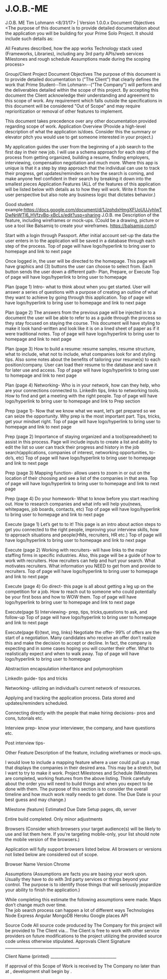 # J.O.B.-ME

J.O.B. ME
Tim Lohmann
<8/31/17> | Version 1.0.0.x
Document Objectives
<The purpose of this document is to provide detailed documentation about the application you will be building for your Prime Solo Project. It should include such details as:

All Features described, how the app works
Technology stack used (Frameworks, Libraries), including any 3rd party APIs/web services
Milestones and rough schedule
Assumptions made during the scoping process>

Group/Client Project Document Objectives
The purpose of this document is to provide detailed documentation to <Client> ("The Client") that clearly defines the work that Prime Student--Tim Lohmann--("The Company") will perform and the deliverables detailed within the scope of this project. By accepting this document the Client acknowledge their understanding and agreement to this scope of work. Any requirement which falls outside the specifications in this document will be considered "Out of Scope" and may require reprioritization or removal of other features to implement.

This document takes precedence over any other documentation provided regarding scope of work.
Application Overview
(Provide a high-level description of what the application is/does. Consider this the summary or elevator pitch you would use to get someone interested in your project.)

My application guides the user from the beginning of a job search to the first day in their new job.  I will use a schema approach for each step of the process from getting organized, building a resume, finding employers, interviewing, compensation negotiation and much more.  Where this app is unique is that it a step by step approach that the individual can use to track their progress, get updates/reminders on how the search is coming, and make anyone feel confident in their search by breaking it down into the smallest pieces
Application Features
(ALL of the features of this application will be listed below with details as to how they will work. Write it from the user perspective but also note any business logic that dictates behavior.)

Good student example:https://docs.google.com/document/d/1JzqhdxHmgXFUoUUJyhIwTDwNnWTl6_HVfzyBq-xBcLs/edit?usp=sharing
J.O.B. me
Description of the feature, including wireframes or mock-ups.
(Could be a drawing, picture or use a tool like Balsamiq to create your wireframes. https://balsamiq.com/)

Start with a login through Passport.  After initial account set-up the data the user enters in to the application will be saved in a database through each step of the process. 
Top of page will have logo/hyperlink to bring user to homepage and link to next page

Once logged in, the user will be directed to the homepage.  This page will have graphics and (3) buttons the user can choose to select from.  Each button sends the user down a different path- Plan, Prepare, or Execute
Top of page will have logo/hyperlink to bring user to homepage 

Plan (page 1)
	Intro- what to think about when you get started.  User will answer a series of questions with a purpose of creating an outline of what they want to achieve by going through this application.
Top of page will have logo/hyperlink to bring user to homepage and link to next page

Plan (page 2)
The answers from the previous page will be injected in to a document the user will be able to refer to as a guide through the process so they stay focused on staying the course.  This document will have styling to make it look hand-written and look like it is on a lined sheet of paper as if it were traditional notes.
Top of page will have logo/hyperlink to bring user to homepage and link to next page

Plan (page 3)
How to build a resume: resume samples, resume structure, what to include, what not to include, what companies look for and styling tips.  Also some notes about the benefits of tailoring your resume(s) to each position/company.  User can load their resume to the database and save it for later use and access.
Top of page will have logo/hyperlink to bring user to homepage and link to next page


Plan (page 4)
Networking- Who is in your network, how can they help, who are your connections connected to.  LinkedIn tips, links to networking tools.  How to find and get a meeting with the right people.
Top of page will have logo/hyperlink to bring user to homepage and link to Prep section

Prep (page 1)- Now that we know what we want, let’s get prepared so we can seize the opportunity. Why prep is the most important part. Tips, tricks, get your mindset right.
Top of page will have logo/hyperlink to bring user to homepage and link to next page

Prep (page 2) Importance of staying organized and a tool(spreadsheet) to assist in this process.  Page will include inputs to create a list and ability to edit the list so user can track their progress and history in the job search(applications, companies of interest, networking opportunities, to-do’s, etc)
Top of page will have logo/hyperlink to bring user to homepage and link to next page

Prep (page 3)
Mapping function- allows users to zoom in or out on the location of their choosing and see a list of the companies in that area.
Top of page will have logo/hyperlink to bring user to homepage and link to next page

Prep (page 4)
Do your homework-  What to know before you start reaching out.  How to research companies and what info will help you(news, whitepages, job boards, contacts, etc)
Top of page will have logo/hyperlink to bring user to homepage and link to next page

Execute (page 1)
Let’s get to to it! This page is an intro about action steps to get you connected to the right people, improving your interview skills, how to approach situations and people(HMs, recruiters, HR etc.) 
Top of page will have logo/hyperlink to bring user to homepage and link to next page

Execute (page 2)
Working with recruiters- will have links to the major staffing firms in specific industries.  Also, this page will be a guide of how to work with recruiters.  How recruiters can help and hurt your search.  What motivates recruiters.  What information you NEED to get from and provide to recruiters. 
Top of page will have logo/hyperlink to bring user to homepage and link to next page

Execute (page 4)
Go direct- this page is all about getting a leg up on the competition for a job.  How to reach out to someone who could potentially be your first boss and how to WOW them. 
Top of page will have logo/hyperlink to bring user to homepage and link to next page


Execute(page 5)
Interviewing- prep, tips, tricks,questions to ask, and follow-up
Top of page will have logo/hyperlink to bring user to homepage and link to next page

Execute(page 6){text, img, links}
Negotiate the offer- 99% of offers are the start of a negotiation.  Many candidates who receive an offer don’t realize this and make the decision to accept or decline.  In fact, the company is expecting and in some cases hoping you will counter their offer.  What to realistically expect and when to walk away.
Top of page will have logo/hyperlink to bring user to homepage

Abstraction encapsulation inheritance and polymorphism




LinkedIn guide- tips and tricks

Networking- utilizing an individual’s current network of resources.

Applying and tracking the application process.  Data stored and updates/reminders scheduled.

Connecting directly with the people that make hiring decisions- pros and cons, tutorials etc.

Interview prep- know your interviewer, the company, and have questions etc.

Post interview tips-

Other Feature
Description of the feature, including wireframes or mock-ups.

I would love to include a mapping feature where a user could pull up a map that displays the companies in their desired area.  This may be a stretch, but I want to try to make it work.
Project Milestones and Schedule
(Milestones are completed, working features from the above listing. Think carefully about the order you will need to build things and when you expect to be done with them. The purpose of this section is to consider the overall timeline and how much work really needs to get done. The Due Date is your best guess and may change.)

Milestone (feature)
Estimated Due Date
Setup pages, db, server






Entire build completed.  Only minor adjustments


Browsers
(Consider which browsers your target audience(s) will be likely to use and list them here. If you're targeting mobile-only, your list should note the mobile version of the browsers.)

Application will fully support browsers listed below. All browsers or versions not listed below are considered out of scope.

Browser Name
Version
Chrome











Assumptions
(Assumptions are facts you are basing your work upon. Usually they have to do with 3rd party services or things beyond your control. The purpose is to identify those things that will seriously jeopardize your ability to finish the application.)

While completing this estimate the following assumptions were made.
Maps don’t change much over time.  
The job search process can happen a lot of different ways
Technologies
Node
Express
Angular
MongoDB
Heroku
Google places API
	

Source Code
All source code produced by The Company for this project will be provided to The Client via… The Client is free to work with other service providers on future modifications to the project utilizing the provided source code unless otherwise stipulated.
Approvals
Client Signature _____________________________________

Client Name (printed) _________________________________

If approval of this Scope of Work is received by The Company no later than <date> at <time>, development shall begin by <date>.

